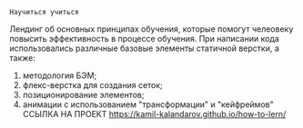 	Научиться учиться
Лендинг об основных принципах обучения, которые помогут челеовеку повысить эффективность в процессе обучения.
При написании кода использовались различные базовые элементы статичной верстки, а также:
1) методология БЭМ;
2) флекс-верстка для создания сеток;
3) позиционирование элементов;
4) анимации с использованием "трансформации" и "кейфреймов"
ССЫЛКА НА ПРОЕКТ https://kamil-kalandarov.github.io/how-to-lern/
